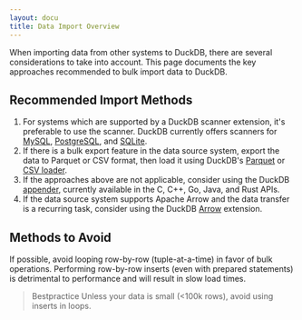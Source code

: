 ```yaml
---
layout: docu
title: Data Import Overview
---
```


When importing data from other systems to DuckDB, there are several considerations to take into account.
This page documents the key approaches recommended to bulk import data to DuckDB.

## Recommended Import Methods

1. For systems which are supported by a DuckDB scanner extension, it's preferable to use the scanner. DuckDB currently offers scanners for [MySQL](query_mysql), [PostgreSQL](query_postgres), and [SQLite](query_sqlite).
2. If there is a bulk export feature in the data source system, export the data to Parquet or CSV format, then load it using DuckDB's [Parquet](parquet_import) or [CSV loader](csv_import).
3. If the approaches above are not applicable, consider using the DuckDB [appender](../../data/appender), currently available in the C, C++, Go, Java, and Rust APIs.
4. If the data source system supports Apache Arrow and the data transfer is a recurring task, consider using the DuckDB [Arrow](../../extensions/arrow) extension.

## Methods to Avoid

If possible, avoid looping row-by-row (tuple-at-a-time) in favor of bulk operations.
Performing row-by-row inserts (even with prepared statements) is detrimental to performance and will result in slow load times.

> Bestpractice Unless your data is small (<100k rows), avoid using inserts in loops.
